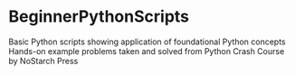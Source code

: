 # BeginnerPythonScripts
Basic Python scripts showing application of foundational Python concepts
Hands-on example problems taken and solved from Python Crash Course by NoStarch Press
